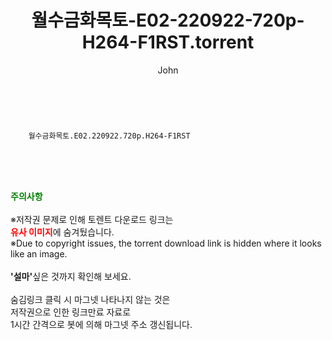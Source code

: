 ﻿---
layout: post
title:  "    월수금화목토-E02-220922-720p-H264-F1RST.torrent"
author: John
categories: [ 드라마 ]
tags: [  ]
image:  
description: "    월수금화목토-E02-220922-720p-H264-F1RST torrent 정보 공유"
toc: true
toc_sticky: true
---

<br>

        월수금화목토.E02.220922.720p.H264-F1RST  
    
<br><br><br>
<p data-ke-size="size16"><b><span style="color: green;">주의사항</span></b><br /><br />※저작권 문제로 인해 토렌트 다운로드 링크는<br /><b><span style="color: red;">유사 이미지</span></b>에 숨겨뒀습니다.<br />※Due to copyright issues, the torrent download link is hidden where it looks like an image.<br /><br /><b>'설마'</b>싶은 것까지 확인해 보세요.<br /><br />숨김링크 클릭 시 마그넷 나타나지 않는 것은<br />저작권으로 인한 링크만료 자료로<br />1시간 간격으로 봇에 의해 마그넷 주소 갱신됩니다.</p>
